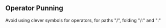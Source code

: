 ## Operator Punning
Avoid using clever symbols for operators, for paths "/",  folding "/:" and ":\"
